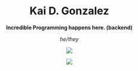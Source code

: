 <h1 align="center">Kai D. Gonzalez</h1>

<p align="center"><strong>Incredible Programming happens here. (backend)</strong></p>
<p align="center"><i>he/they</i></p>

<p align="center">
  <a>
    <img src="https://skillicons.dev/icons?i=linux,neovim,bsd" />
  </a>
</p>

<div align="center"> 
<img align="center" src="https://media2.giphy.com/media/3oKIPnAiaMCws8nOsE/giphy.gif?cid=ecf05e47iefapuyio1oc7giw4umxi9qv4yxj4pd5al8lhpv2&rid=giphy.gif&ct=g">
</div>
